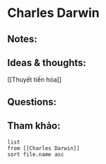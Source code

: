 # Charles Darwin

## Notes:


## Ideas & thoughts:
[[Thuyết tiến hóa]]

## Questions:


## Tham khảo:
```dataview
list
from [[Charles Darwin]]
sort file.name asc
```